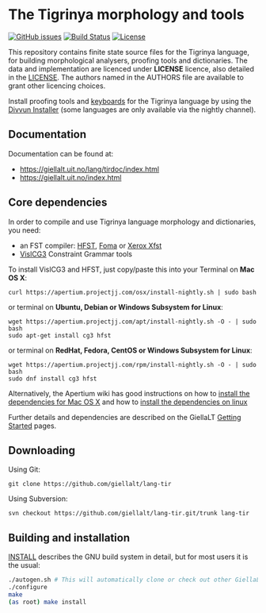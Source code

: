 The Tigrinya morphology and tools
==========================================

[![GitHub issues](https://img.shields.io/github/issues-raw/giellalt/lang-tir)](https://github.com/giellalt/lang-tir/issues)
[![Build Status](https://github.com/giellalt/lang-tir/workflows/Speller%20CI+CD/badge.svg)](https://github.com/giellalt/lang-tir/actions)
[![License](https://img.shields.io/github/license/giellalt/lang-tir)](https://github.com/giellalt/lang-tir/blob/main/LICENSE)

This repository contains finite state source files for the Tigrinya language,
for building morphological analysers, proofing tools
and dictionaries. The data and implementation are licenced under __LICENSE__
licence, also detailed in the
[LICENSE](https://github.com/giellalt/lang-tir/blob/main/LICENSE). The
authors named in the AUTHORS file are available to grant other licencing
choices.

Install proofing tools and [keyboards](https://github.com/giellalt/keyboard-tir)
for the Tigrinya language by using the [Divvun Installer](http://divvun.no)
(some languages are only available via the nightly channel).

Documentation
-------------

Documentation can be found at:

-   <https://giellalt.uit.no/lang/tirdoc/index.html>
-   <https://giellalt.uit.no/index.html>

Core dependencies
-----------------

In order to compile and use Tigrinya language morphology and
dictionaries, you need:

- an FST compiler: [HFST](https://github.com/hfst/hfst), [Foma](https://github.com/mhulden/foma) or [Xerox Xfst](https://web.stanford.edu/~laurik/fsmbook/home.html)
- [VislCG3](https://visl.sdu.dk/svn/visl/tools/vislcg3/trunk) Constraint Grammar tools

To install VislCG3 and HFST, just copy/paste this into your Terminal on **Mac OS X**:

```
curl https://apertium.projectjj.com/osx/install-nightly.sh | sudo bash
```

or terminal on **Ubuntu, Debian or Windows Subsystem for Linux**:

```
wget https://apertium.projectjj.com/apt/install-nightly.sh -O - | sudo bash
sudo apt-get install cg3 hfst
```

or terminal on **RedHat, Fedora, CentOS or Windows Subsystem for Linux**:

```
wget https://apertium.projectjj.com/rpm/install-nightly.sh -O - | sudo bash
sudo dnf install cg3 hfst
```

Alternatively, the Apertium wiki has good instructions on how to [install the dependencies for Mac
OS X](https://wiki.apertium.org/wiki/Apertium_on_Mac_OS_X) and how to [install
the dependencies on
linux](https://wiki.apertium.org/wiki/Installation_of_grammar_libraries)

Further details and dependencies are described on the GiellaLT [Getting Started](https://giellalt.uit.no/infra/GettingStarted.html) pages.

Downloading
-----------

Using Git:
```
git clone https://github.com/giellalt/lang-tir
```

Using Subversion:
```
svn checkout https://github.com/giellalt/lang-tir.git/trunk lang-tir
```

Building and installation
-------------------------

[INSTALL](https://github.com/giellalt/lang-tir/blob/main/INSTALL)
describes the GNU build system in detail, but for most users it is the usual:

```sh
./autogen.sh # This will automatically clone or check out other GiellaLT dependencies
./configure
make
(as root) make install
```
